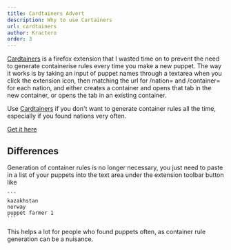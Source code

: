 ```yaml
---
title: Cardtainers Advert
description: Why to use Cartainers
url: cardtainers
author: Kractero
order: 3
---
```


[Cardtainers](https://addons.mozilla.org/en-US/firefox/addon/cardtainers/) is a firefox extension that I wasted time on to prevent the need to generate containerise rules every time you make a new puppet. The way it works is by taking an input of puppet names through a textarea when you click the extension icon, then matching the url for /nation= and /container= for each nation, and either creates a container and opens that tab in the new container, or opens the tab in an existing container.

Use [Cardtainers](https://addons.mozilla.org/en-US/firefox/addon/cardtainers/) if you don't want to generate container rules all the time, especially if you found nations very often.

[Get it here](https://addons.mozilla.org/en-US/firefox/addon/cardtainers/)

## Differences

Generation of container rules is no longer necessary, you just need to paste in a list of your puppets into the text area under the extension toolbar button like
    
    ```
    kazakhstan
    norway
    puppet farmer 1
    ```

This helps a lot for people who found puppets often, as container rule generation can be a nuisance.